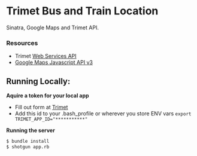 # Trimet Bus and Train Location

Sinatra, Google Maps and Trimet API.

### Resources

* Trimet [Web Services API](http://developer.trimet.org/ws_docs/)
* [Google Maps Javascript API v3](https://developers.google.com/maps/documentation/javascript/)

## Running Locally:

**Aquire a token for your local app**

* Fill out form at [Trimet](http://developer.trimet.org/appid/registration/)
* Add this id to your .bash_profile or wherever you store ENV vars ```export TRIMET_APP_ID="***********"```

**Running the server**

``` bash
$ bundle install
$ shotgun app.rb
```

